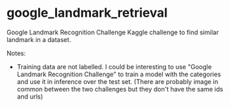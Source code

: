 # google_landmark_retrieval
Google Landmark Recognition Challenge
Kaggle challenge to find similar landmark in a dataset.

Notes:
 - Training data are not labelled. I could be interesting to use "Google Landmark Recognition Challenge" to train a model with the categories and use it in inference over the test set. (There are probably image in common between the two challenges but they don't have the same ids and urls)
